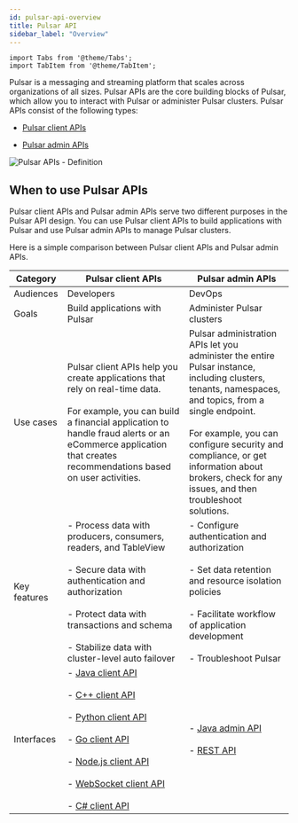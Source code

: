 ```yaml
---
id: pulsar-api-overview
title: Pulsar API
sidebar_label: "Overview"
---
```


````mdx-code-block
import Tabs from '@theme/Tabs';
import TabItem from '@theme/TabItem';
````

Pulsar is a messaging and streaming platform that scales across organizations of all sizes. Pulsar APIs are the core building blocks of Pulsar, which allow you to interact with Pulsar or administer Pulsar clusters. Pulsar APIs consist of the following types:

- [Pulsar client APIs](client-api-overview.md)

- [Pulsar admin APIs](admin-api-overview.md)

![Pulsar APIs - Definition](/assets/pulsar-api-definition.svg)

## When to use Pulsar APIs

Pulsar client APIs and Pulsar admin APIs serve two different purposes in the Pulsar API design. You can use Pulsar client APIs to build applications with Pulsar and use Pulsar admin APIs to manage Pulsar clusters.

Here is a simple comparison between Pulsar client APIs and Pulsar admin APIs.

Category|Pulsar client APIs|Pulsar admin APIs
---|---|---|
Audiences|Developers|DevOps
Goals|Build applications with Pulsar|Administer Pulsar clusters
Use cases|Pulsar client APIs help you create applications that rely on real-time data. <br/><br/> For example, you can build a financial application to handle fraud alerts or an eCommerce application that creates recommendations based on user activities.| Pulsar administration APIs let you administer the entire Pulsar instance, including clusters, tenants, namespaces, and topics, from a single endpoint. <br/><br/> For example, you can configure security and compliance, or get information about brokers, check for any issues, and then troubleshoot solutions.
Key features|- Process data with producers, consumers, readers, and TableView <br/><br/> - Secure data with authentication and authorization <br/><br/> - Protect data with transactions and schema <br/><br/> - Stabilize data with cluster-level auto failover | - Configure authentication and authorization <br/><br/> - Set data retention and resource isolation policies <br/><br/> - Facilitate workflow of application development<br/><br/> - Troubleshoot Pulsar
Interfaces | - [Java client API](client-libraries-java.md) <br/><br/> - [C++ client API](client-libraries-cpp.md) <br/><br/> - [Python client API](client-libraries-python.md) <br/><br/> -  [Go client API](client-libraries-go.md) <br/><br/> - [Node.js client API](client-libraries-node.md) <br/><br/> - [WebSocket client API](client-libraries-websocket.md) <br/><br/> - [C# client API](client-libraries-dotnet.md) | - [Java admin API](admin-api-overview.md) <br/><br/> - [REST API](reference-rest-api-overview.md)

